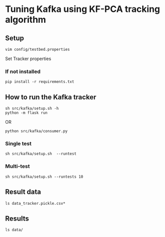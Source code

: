 # Tuning Kafka using KF-PCA tracking algorithm

## Setup
```
vim config/testbed.properties
```
Set Tracker properties

### If not installed
```
pip install -r requirements.txt
```

## How to run the Kafka tracker
```
sh src/kafka/setup.sh -h
python -m flask run
```
OR
```
python src/kafka/consumer.py
```

### Single test
```
sh src/kafka/setup.sh  --runtest
```

### Multi-test
```
sh src/kafka/setup.sh --runtests 10
```


## Result data
```
ls data_tracker.pickle.csv*
```


## Results
```
ls data/
```

